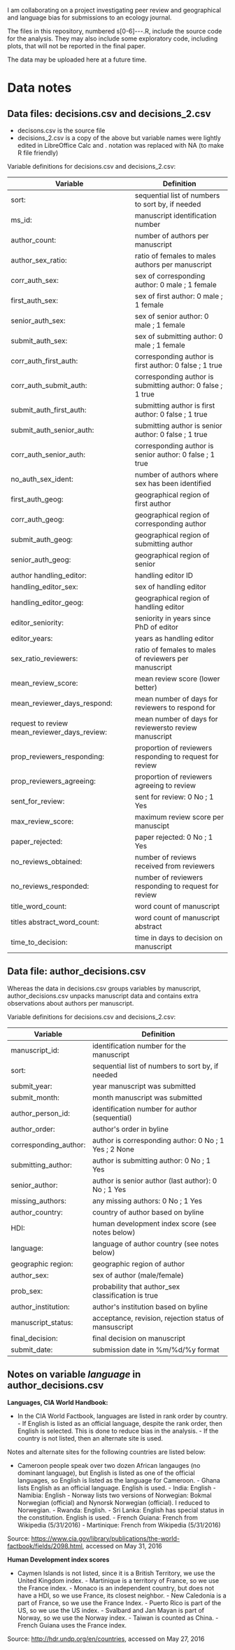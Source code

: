 I am collaborating on a project investigating peer review and geographical and 
language bias for submissions to an ecology journal.

The files in this repository, numbered s[0-6]---.R, include the source code for 
the analysis. They may also include some exploratory code, including plots, that
will not be reported in the final paper.

The data may be uploaded here at a future time.

# Data notes

## Data files: decisions.csv and decisions_2.csv

- decisons.csv is the source file
- decisions_2.csv is a copy of the above but variable names were lightly edited 
  in LibreOffice Calc and . notation was replaced with NA (to make R file 
  friendly)

Variable definitions for decisions.csv and decisions_2.csv:

Variable | Definition
-------- | ----------
sort: | sequential list of numbers to sort by, if needed
ms_id: | manuscript identification number
author_count: | number of authors per manuscript
author_sex_ratio: | ratio of females to males authors per manuscript
corr_auth_sex: | sex of corresponding author: 0 male ; 1 female
first_auth_sex: | sex of first author: 0 male ; 1 female
senior_auth_sex: | sex of senior author: 0 male ; 1 female
submit_auth_sex: | sex of submitting author: 0 male ; 1 female
corr_auth_first_auth: | corresponding author is first author: 0 false ; 1 true
corr_auth_submit_auth: | corresponding author is submitting author: 0 false ; 1 true
submit_auth_first_auth: | submitting author is first author: 0 false ; 1 true
submit_auth_senior_auth: | submitting author is senior author: 0 false ; 1 true
corr_auth_senior_auth: | corresponding author is senior author: 0 false ; 1 true
no_auth_sex_ident: | number of authors where sex has been identified
first_auth_geog: | geographical region of first author 
corr_auth_geog: | geographical region of corresponding author
submit_auth_geog: | geographical region of submitting author
senior_auth_geog: | geographical region of senior
author handling_editor: | handling editor ID
handling_editor_sex: | sex of handling editor
handling_editor_geog: | geographical region of handling editor
editor_seniority: | seniority in years since PhD of editor
editor_years: | years as handling editor 
sex_ratio_reviewers: | ratio of females to males of reviewers per manuscript 
mean_review_score: | mean review score (lower better) 
mean_reviewer_days_respond: | mean number of days for reviewers to respond for 
request to review mean_reviewer_days_review: | mean number of days for reviewersto review manuscript
prop_reviewers_responding: | proportion of reviewers responding to request for review
prop_reviewers_agreeing: | proportion of reviewers agreeing to review
sent_for_review: | sent for review: 0 No ; 1 Yes
max_review_score: | maximum review score per manuscipt
paper_rejected: | paper rejected: 0 No ; 1 Yes
no_reviews_obtained: | number of reviews received from reviewers
no_reviews_responded: | number of reviewers responding to request for review
title_word_count: | word count of manuscript
titles abstract_word_count: | word count of manuscript abstract
time_to_decision: | time in days to decision on manuscript

## Data file: author_decisions.csv

Whereas the data in decisions.csv groups variables by manuscript, 
author_decisions.csv unpacks manuscript data and contains extra observations 
about authors per manuscript.

Variable definitions for decisions.csv and decisions_2.csv:

Variable | Definition
-------- | ----------
manuscript_id: | identification number for the manuscript
sort: | sequential list of numbers to sort by, if needed
submit_year: | year manuscript was submitted
submit_month: | month manuscript was submitted
author_person_id: | identification number for author (sequential)
author_order: | author's order in byline
corresponding_author: | author is corresponding author: 0 No ; 1 Yes ; 2 None
submitting_author: | author is submitting author: 0 No ; 1 Yes
senior_author: | author is senior author (last author): 0 No ; 1 Yes
missing_authors: | any missing authors: 0 No ; 1 Yes
author_country: | country of author based on byline
HDI: | human development index score (see notes below)
language: | language of author country (see notes below)
geographic region: | geographic region of author
author_sex: | sex of author (male/female)
prob_sex: | probability that author_sex classification is true
author_institution: | author's institution based on byline
manuscript_status: | acceptance, revision, rejection status of mansuscript
final_decision: | final decision on manuscript
submit_date: | submission date in %m/%d/%y format

## Notes on variable *language* in author_decisions.csv

**Languages, CIA World Handbook:**

- In the CIA World Factbook, languages are listed in rank order by country. - If
English is listed as an official language, despite the rank order, then English 
is selected. This is done to reduce bias in the analysis. - If the country is 
not listed, then an alternate site is used.

Notes and alternate sites for the following countries are listed below:

- Cameroon people speak over two dozen African langauges (no dominant language),
but English is listed as one of the official languages, so English is listed as 
the language for Cameroon. - Ghana lists English as an official language. 
English is used. - India: English - Namibia: English - Norway lists two versions
of Norwegian: Bokmal Norwegian (official) and Nynorsk Norwegian (official). I 
reduced to Norwegian. - Rwanda: English. - Sri Lanka: English has special status
in the constitution. English is used. - French Guiana: French from Wikipedia 
(5/31/2016) - Martinique: French from Wikipedia (5/31/2016)

Source: 
https://www.cia.gov/library/publications/the-world-factbook/fields/2098.html, 
accessed on May 31, 2016

**Human Development index scores**

- Caymen Islands is not listed, since it is a British Territory, we use the 
United Kingdom index. - Martinique is a territory of France, so we use the 
France index. - Monaco is an independent country, but does not have a HDI, so we
use France, its closest neighbor. - New Caledonia is a part of France, so we use
the France Index. - Puerto Rico is part of the US, so we use the US index. - 
Svalbard and Jan Mayan is part of Norway, so we use the Norway index. - Taiwan 
is counted as China. - French Guiana uses the France index.

Source: http://hdr.undp.org/en/countries, accessed on May 27, 2016
